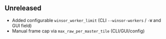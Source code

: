 ## Unreleased
- Added configurable `winsor_worker_limit` (CLI `--winsor-workers` / `-W` and GUI field)
- Manual frame cap via `max_raw_per_master_tile` (CLI/GUI/config)
